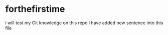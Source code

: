 # forthefirstime
i will test my Git knowledge on this repo
i have added new sentence into this file
